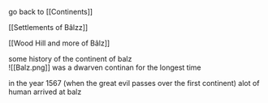 go back to [[Continents]]


[[Settlements of Bâlzz]]

[[Wood Hill and more of Bâlz]]

some history of the continent of balz  
![[Balz.png]]
was a dwarven continan for the longest time 

in the year 1567 (when the great evil passes over the first continent) alot of human arrived at balz 